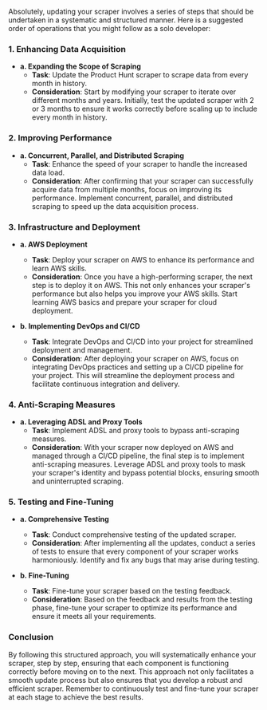 Absolutely, updating your scraper involves a series of steps that should be undertaken in a systematic and structured manner. Here is a suggested order of operations that you might follow as a solo developer:

### **1. Enhancing Data Acquisition**
- **a. Expanding the Scope of Scraping**
  - **Task**: Update the Product Hunt scraper to scrape data from every month in history.
  - **Consideration**: Start by modifying your scraper to iterate over different months and years. Initially, test the updated scraper with 2 or 3 months to ensure it works correctly before scaling up to include every month in history.

### **2. Improving Performance**
- **a. Concurrent, Parallel, and Distributed Scraping**
  - **Task**: Enhance the speed of your scraper to handle the increased data load.
  - **Consideration**: After confirming that your scraper can successfully acquire data from multiple months, focus on improving its performance. Implement concurrent, parallel, and distributed scraping to speed up the data acquisition process.

### **3. Infrastructure and Deployment**
- **a. AWS Deployment**
  - **Task**: Deploy your scraper on AWS to enhance its performance and learn AWS skills.
  - **Consideration**: Once you have a high-performing scraper, the next step is to deploy it on AWS. This not only enhances your scraper's performance but also helps you improve your AWS skills. Start learning AWS basics and prepare your scraper for cloud deployment.

- **b. Implementing DevOps and CI/CD**
  - **Task**: Integrate DevOps and CI/CD into your project for streamlined deployment and management.
  - **Consideration**: After deploying your scraper on AWS, focus on integrating DevOps practices and setting up a CI/CD pipeline for your project. This will streamline the deployment process and facilitate continuous integration and delivery.

### **4. Anti-Scraping Measures**
- **a. Leveraging ADSL and Proxy Tools**
  - **Task**: Implement ADSL and proxy tools to bypass anti-scraping measures.
  - **Consideration**: With your scraper now deployed on AWS and managed through a CI/CD pipeline, the final step is to implement anti-scraping measures. Leverage ADSL and proxy tools to mask your scraper's identity and bypass potential blocks, ensuring smooth and uninterrupted scraping.

### **5. Testing and Fine-Tuning**
- **a. Comprehensive Testing**
  - **Task**: Conduct comprehensive testing of the updated scraper.
  - **Consideration**: After implementing all the updates, conduct a series of tests to ensure that every component of your scraper works harmoniously. Identify and fix any bugs that may arise during testing.

- **b. Fine-Tuning**
  - **Task**: Fine-tune your scraper based on the testing feedback.
  - **Consideration**: Based on the feedback and results from the testing phase, fine-tune your scraper to optimize its performance and ensure it meets all your requirements.

### **Conclusion**
By following this structured approach, you will systematically enhance your scraper, step by step, ensuring that each component is functioning correctly before moving on to the next. This approach not only facilitates a smooth update process but also ensures that you develop a robust and efficient scraper. Remember to continuously test and fine-tune your scraper at each stage to achieve the best results.